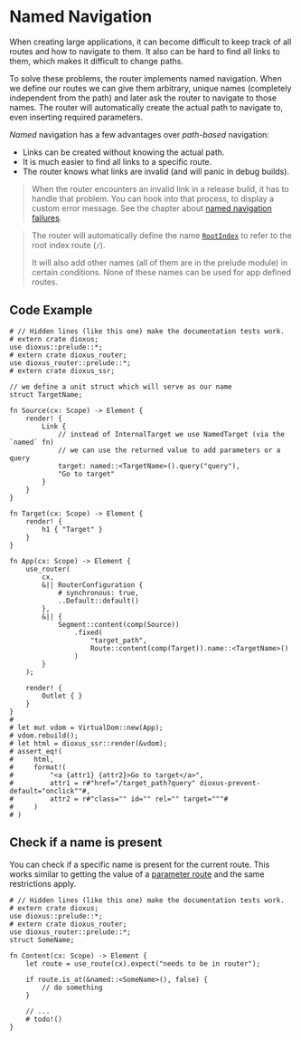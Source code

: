 # Named Navigation

When creating large applications, it can become difficult to keep track of all
routes and how to navigate to them. It also can be hard to find all links to
them, which makes it difficult to change paths.

To solve these problems, the router implements named navigation. When we define
our routes we can give them arbitrary, unique names (completely independent from
the path) and later ask the router to navigate to those names. The router will
automatically create the actual path to navigate to, even inserting required
parameters.

_Named_ navigation has a few advantages over _path-based_ navigation:

- Links can be created without knowing the actual path.
- It is much easier to find all links to a specific route.
- The router knows what links are invalid (and will panic in debug builds).

> When the router encounters an invalid link in a release build, it has to
> handle that problem. You can hook into that process, to display a custom error
> message. See the chapter about
> [named navigation failures](../failures/named.md).

> The router will automatically define the name [`RootIndex`] to refer to the
> root index route (`/`).
>
> It will also add other names (all of them are in the prelude module) in
> certain conditions. None of these names can be used for app defined routes.

## Code Example

```rust, no_run
# // Hidden lines (like this one) make the documentation tests work.
# extern crate dioxus;
use dioxus::prelude::*;
# extern crate dioxus_router;
use dioxus_router::prelude::*;
# extern crate dioxus_ssr;

// we define a unit struct which will serve as our name
struct TargetName;

fn Source(cx: Scope) -> Element {
    render! {
        Link {
            // instead of InternalTarget we use NamedTarget (via the `named` fn)
            // we can use the returned value to add parameters or a query
            target: named::<TargetName>().query("query"),
            "Go to target"
        }
    }
}

fn Target(cx: Scope) -> Element {
    render! {
        h1 { "Target" }
    }
}

fn App(cx: Scope) -> Element {
    use_router(
        cx,
        &|| RouterConfiguration {
            # synchronous: true,
            ..Default::default()
        },
        &|| {
            Segment::content(comp(Source))
                .fixed(
                    "target_path",
                    Route::content(comp(Target)).name::<TargetName>()
                )
        }
    );

    render! {
        Outlet { }
    }
}
#
# let mut vdom = VirtualDom::new(App);
# vdom.rebuild();
# let html = dioxus_ssr::render(&vdom);
# assert_eq!(
#     html,
#     format!(
#         "<a {attr1} {attr2}>Go to target</a>",
#         attr1 = r#"href="/target_path?query" dioxus-prevent-default="onclick""#,
#         attr2 = r#"class="" id="" rel="" target="""#
#     )
# )
```

## Check if a name is present

You can check if a specific name is present for the current route. This works
similar to getting the value of a [parameter route](../routes/parameter.md) and
the same restrictions apply.

```rust, no_run
# // Hidden lines (like this one) make the documentation tests work.
# extern crate dioxus;
use dioxus::prelude::*;
# extern crate dioxus_router;
use dioxus_router::prelude::*;
struct SomeName;

fn Content(cx: Scope) -> Element {
    let route = use_route(cx).expect("needs to be in router");

    if route.is_at(&named::<SomeName>(), false) {
        // do something
    }

    // ...
    # todo!()
}
```

[`RootIndex`]: https://docs.rs/dioxus-router-core/latest/dioxus_router_core/prelude/struct.RootIndex.html
